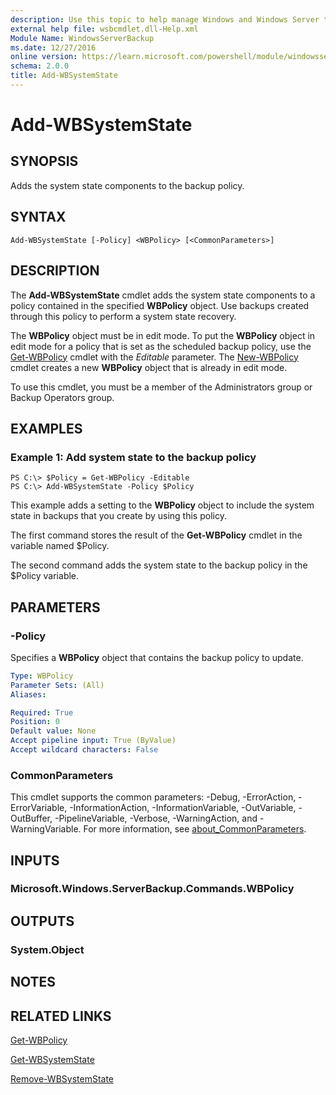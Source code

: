 ```yaml
---
description: Use this topic to help manage Windows and Windows Server technologies with Windows PowerShell.
external help file: wsbcmdlet.dll-Help.xml
Module Name: WindowsServerBackup
ms.date: 12/27/2016
online version: https://learn.microsoft.com/powershell/module/windowsserverbackup/add-wbsystemstate?view=windowsserver2022-ps&wt.mc_id=ps-gethelp
schema: 2.0.0
title: Add-WBSystemState
---
```


# Add-WBSystemState

## SYNOPSIS
Adds the system state components to the backup policy.

## SYNTAX

```
Add-WBSystemState [-Policy] <WBPolicy> [<CommonParameters>]
```

## DESCRIPTION
The **Add-WBSystemState** cmdlet adds the system state components to a policy contained in the specified **WBPolicy** object.
Use backups created through this policy to perform a system state recovery.

The **WBPolicy** object must be in edit mode.
To put the **WBPolicy** object in edit mode for a policy that is set as the scheduled backup policy, use the [Get-WBPolicy](./Get-WBPolicy.md) cmdlet with the *Editable* parameter.
The [New-WBPolicy](./New-WBPolicy.md) cmdlet creates a new **WBPolicy** object that is already in edit mode.

To use this cmdlet, you must be a member of the Administrators group or Backup Operators group.

## EXAMPLES

### Example 1: Add system state to the backup policy
```
PS C:\> $Policy = Get-WBPolicy -Editable
PS C:\> Add-WBSystemState -Policy $Policy
```

This example adds a setting to the **WBPolicy** object to include the system state in backups that you create by using this policy.

The first command stores the result of the **Get-WBPolicy** cmdlet in the variable named $Policy.

The second command adds the system state to the backup policy in the $Policy variable.

## PARAMETERS

### -Policy
Specifies a **WBPolicy** object that contains the backup policy to update.

```yaml
Type: WBPolicy
Parameter Sets: (All)
Aliases: 

Required: True
Position: 0
Default value: None
Accept pipeline input: True (ByValue)
Accept wildcard characters: False
```

### CommonParameters
This cmdlet supports the common parameters: -Debug, -ErrorAction, -ErrorVariable, -InformationAction, -InformationVariable, -OutVariable, -OutBuffer, -PipelineVariable, -Verbose, -WarningAction, and -WarningVariable. For more information, see [about_CommonParameters](https://go.microsoft.com/fwlink/?LinkID=113216).

## INPUTS

### Microsoft.Windows.ServerBackup.Commands.WBPolicy

## OUTPUTS

### System.Object

## NOTES

## RELATED LINKS

[Get-WBPolicy](./Get-WBPolicy.md)

[Get-WBSystemState](./Get-WBSystemState.md)

[Remove-WBSystemState](./Remove-WBSystemState.md)


